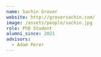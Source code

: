 ```yaml
---
name: Sachin Grover
website: http://groversachin.com/
image: /assets/people/sachin.jpg
role: PhD Student
alumni_since: 2021
advisors:
  - Adam Perer
---
```

